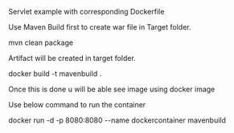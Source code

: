 Servlet example with corresponding Dockerfile

Use Maven Build first to create war file in Target folder.

mvn clean package

Artifact will be created in target folder.

docker build -t mavenbuild .

Once this is done u will be able  see image using docker image

Use below command to run the container

docker run -d -p 8080:8080 --name dockercontainer mavenbuild
